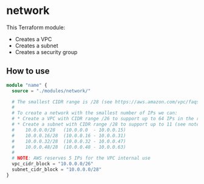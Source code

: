 # network

This Terraform module:

* Creates a VPC
* Creates a subnet
* Creates a security group

## How to use

```terraform
module "name" {
  source = "./modules/network/"

  # The smallest CIDR range is /28 (see https://aws.amazon.com/vpc/faqs/)
  #
  # To create a network with the smallest number of IPs we can:
  # * Create a VPC with CIDR range /26 to support up to 64 IPs in the range of 10.0.0.0 - 10.0.0.63
  # * Create a subnet with CIDR range /28 to support up to 11 (see note) IPs in the following ranges:
  #    10.0.0.0/28   (10.0.0.0  - 10.0.0.15)
  #    10.0.0.16/28  (10.0.0.16 - 10.0.0.31)
  #    10.0.0.32/28  (10.0.0.32 - 10.0.0.47)
  #    10.0.0.48/28  (10.0.0.48 - 10.0.0.63)
  #
  # NOTE: AWS reserves 5 IPs for the VPC internal use
  vpc_cidr_block = "10.0.0.0/26"
  subnet_cidr_block = "10.0.0.0/28"
}
```
